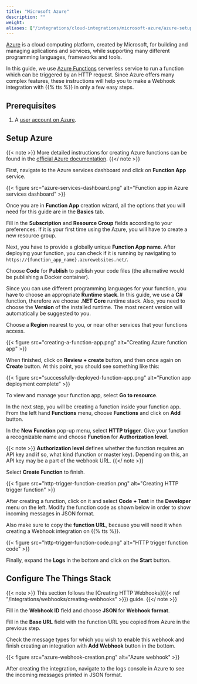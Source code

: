 ```yaml
---
title: "Microsoft Azure"
description: ""
weight: 
aliases: ["/integrations/cloud-integrations/microsoft-azure/azure-setup", "/integrations/cloud-integrations/microsoft-azure/tts-setup"]
---
```


[Azure](https://azure.microsoft.com/) is a cloud computing platform, created by Microsoft, for building and managing aplications and services, while supporting many different programming languages, frameworks and tools.

<!--more-->

In this guide, we use [Azure Functions](https://docs.microsoft.com/en-us/azure/azure-functions/) serverless service to run a function which can be triggered by an HTTP request. Since Azure offers many complex features, these instructions will help you to make a Webhook integration with {{% tts %}} in only a few easy steps.

## Prerequisites

1. A [user account on Azure](https://azure.microsoft.com/en-us/free/).

## Setup Azure

{{< note >}} More detailed instructions for creating Azure functions can be found in the [official Azure documentation](https://docs.microsoft.com/en-us/azure/azure-functions/functions-create-first-azure-function). {{</ note >}}

First, navigate to the Azure services dashboard and click on **Function App** service.

{{< figure src="azure-services-dashboard.png" alt="Function app in Azure services dashboard" >}}

Once you are in **Function App** creation wizard, all the options that you will need for this guide are in the **Basics** tab. 

Fill in the **Subscription** and **Resource Group** fields according to your preferences. If it is your first time using the Azure, you will have to create a new resource group.

Next, you have to provide a globally unique **Function App name**. After deploying your function, you can check if it is running by navigating to `https://{function_app_name}.azurewebsites.net/`.

Choose **Code** for **Publish** to publish your code files (the alternative would be publishing a Docker container). 

Since you can use different programming languages for your function, you have to choose an appropriate **Runtime stack**. In this guide, we use a **C#** function, therefore we choose **.NET Core** runtime stack. Also, you need to choose the **Version** of the installed runtime. The most recent version will automatically be suggested to you.

Choose a **Region** nearest to you, or near other services that your functions access. 

{{< figure src="creating-a-function-app.png" alt="Creating Azure function app" >}}

When finished, click on **Review + create** button, and then once again on **Create** button. At this point, you should see something like this:

{{< figure src="successfully-deployed-function-app.png" alt="Function app deployment complete" >}}

To view and manage your function app, select **Go to resource**.

In the next step, you will be creating a function inside your function app. From the left hand **Functions** menu, choose **Functions** and click on **Add** button. 

In the **New Function** pop-up menu, select **HTTP trigger**. Give your function a recognizable name and choose **Function** for **Authorization level**. 

{{< note >}} **Authorization level** defines whether the function requires an API key and if so, what kind (function or master key). Depending on this, an API key may be a part of the webhook URL. {{</ note >}}

Select **Create Function** to finish. 

{{< figure src="http-trigger-function-creation.png" alt="Creating HTTP trigger function" >}}

After creating a function, click on it and select **Code + Test** in the **Developer** menu on the left. Modify the function code as shown below in order to show incoming messages in JSON format. 

Also make sure to copy the **function URL**, because you will need it when creating a Webhook integration on {{% tts %}}. 

{{< figure src="http-trigger-function-code.png" alt="HTTP trigger function code" >}}

Finally, expand the **Logs** in the bottom and click on the **Start** button.

## Configure The Things Stack

{{< note >}} This section follows the [Creating HTTP Webhooks]({{< ref "/integrations/webhooks/creating-webhooks" >}}) guide. {{</ note >}}

Fill in the **Webhook ID** field and choose **JSON** for **Webhook format**. 

Fill in the **Base URL** field with the function URL you copied from Azure in the previous step. 

Check the message types for which you wish to enable this webhook and finish creating an integration with **Add Webhook** button in the bottom. 

{{< figure src="azure-webhook-creation.png" alt="Azure webhook" >}}

After creating the integration, navigate to the logs console in Azure to see the incoming messages printed in JSON format.
